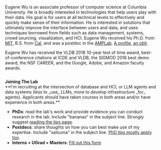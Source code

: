 Eugene Wu is an associate professor of computer science at Columbia University.
He is broadly interested in technologies that help users play with
their data.  His goal is for users at all technical
levels to effectively and quickly make sense of their information.
He is interested in solutions that ultimately improve the interface between
users and data, and uses techniques borrowed from fields such as data management, 
systems, crowd sourcing, visualization, and HCI.
Eugene Wu received his Ph.D. from  [MIT](http://www.csail.mit.edu),
B.S. from [Cal](http://www.cs.berkeley.edu),
and was a postdoc in the [AMPLab](https://amplab.cs.berkeley.edu).
[A profile](http://www.cs.columbia.edu/2015/wu-profile/),
[an obit](./obit.html).


Eugene Wu has received the VLDB 2018 10-year test of time award, best-of-conference citations at ICDE and VLDB, the SIGMOD 2016 best demo award, the NSF CAREER, and the Google, Adobe, and Amazon faculty awards.  

<!--by [@mstem](http://partnews.brownbag.me/2012/02/29/interview-matt-stempeck-wants-to-change-the-world-with-tech/),-->


<!--
<div class="applyheading" style="text-align: left; "> </div>
-->

<h4 style="margin-top:2em; margin-bottom: 0em;">Joining The Lab</h4>   
**I'm recruiting at the intersection of database and HCI, or LLM agents and data systems (less to _use_ LLMs, more to develop infrastructure _for_ agents).   Applicants should have taken courses in both areas and/or have experience in both areas.**

* **PhDs**: read the lab's work and provide evidence you can conduct research in the lab.  Include "bananas" in the subject line.    Strongly suggest [reading the tips page](./tips).
* **Postdocs**: share thoughts on how you can best make use of my expertise.  Include "satsuma" in the subject line.   [PhD tips mostly apply too](./tips).
* **Interns + UGrad + Masters**: <a href="https://forms.gle/4TJRZubQ6Ary3zd47">Fill out this form</a>



<!--advised by the esteemed [Sam Madden](http://db.lcs.mit.edu/madden/) and 
[Michael Stonebraker](https://en.wikipedia.org/wiki/Michael_Stonebraker),
in the [database](http://db.csail.mit.edu/) group.
before starting at <a href="http://www.cs.columbia.edu">Columbia University</a> in Fall 2015.-->
<!--advised by the esteemed [Sam Madden](http://db.lcs.mit.edu/madden/) and 
[Michael Stonebraker](https://en.wikipedia.org/wiki/Michael_Stonebraker),
in the [database](http://db.csail.mit.edu/) group.
before starting at <a href="http://www.cs.columbia.edu">Columbia University</a> in Fall 2015.-->


